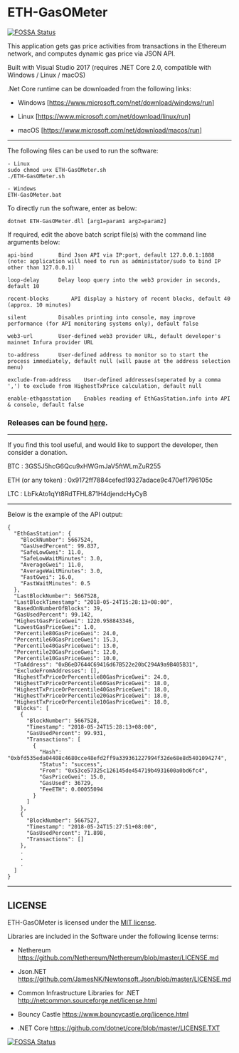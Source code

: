 # ETH-GasOMeter
[![FOSSA Status](https://app.fossa.io/api/projects/git%2Bgithub.com%2FlwYeo%2FETH-GasOMeter.svg?type=shield)](https://app.fossa.io/projects/git%2Bgithub.com%2FlwYeo%2FETH-GasOMeter?ref=badge_shield)


This application gets gas price activities from transactions in the Ethereum network, and computes dynamic gas price via JSON API.

Built with Visual Studio 2017 (requires .NET Core 2.0, compatible with Windows / Linux / macOS)

.Net Core runtime can be downloaded from the following links:

- Windows [https://www.microsoft.com/net/download/windows/run]

- Linux [https://www.microsoft.com/net/download/linux/run]

- macOS [https://www.microsoft.com/net/download/macos/run]

--------------------------------------------------------------------

The following files can be used to run the software:

	- Linux 
	sudo chmod u+x ETH-GasOMeter.sh
	./ETH-GasOMeter.sh
	
	- Windows
	ETH-GasOMeter.bat

To directly run the software, enter as below:

	dotnet ETH-GasOMeter.dll [arg1=param1 arg2=param2]

If required, edit the above batch script file(s) with the command line arguments below:

	api-bind		Bind Json API via IP:port, default 127.0.0.1:1888 (note: application will need to run as administator/sudo to bind IP other than 127.0.0.1)
	
	loop-delay		Delay loop query into the web3 provider in seconds, default 10

	recent-blocks		API display a history of recent blocks, default 40 (approx. 10 minutes)
	
	silent			Disables printing into console, may improve performance (for API monitoring systems only), default false
	
	web3-url		User-defined web3 provider URL, default developer's mainnet Infura provider URL
	
	to-address		User-defined address to monitor so to start the process immediately, default null (will pause at the address selection menu)
	
	exclude-from-address	User-defined addresses(seperated by a comma ',') to exclude from HighestTxPrice calculation, default null
	
	enable-ethgasstation	Enables reading of EthGasStation.info into API & console, default false

### Releases can be found [here](https://github.com/lwYeo/ETH-GasOMeter/releases).

--------------------------------------------------------------------

If you find this tool useful, and would like to support the developer, then consider a donation.

BTC						:	3GS5J5hcG6Qcu9xHWGmJaV5ftWLmZuR255

ETH (or any token)	:	0x9172ff7884cefed19327adace9c470ef1796105c

LTC						:	LbFkAto1qYt8RdTFHL871H4djendcHyCyB


--------------------------------------------------------------------

Below is the example of the API output:
```
{
  "EthGasStation": {
    "BlockNumber": 5667524,
    "GasUsedPercent": 99.837,
    "SafeLowGwei": 11.0,
    "SafeLowWaitMinutes": 3.0,
    "AverageGwei": 11.0,
    "AverageWaitMinutes": 3.0,
    "FastGwei": 16.0,
    "FastWaitMinutes": 0.5
  },
  "LastBlockNumber": 5667528,
  "LastBlockTimestamp": "2018-05-24T15:28:13+08:00",
  "BasedOnNumberOfBlocks": 39,
  "GasUsedPercent": 99.142,
  "HighestGasPriceGwei": 1220.958843346,
  "LowestGasPriceGwei": 1.0,
  "Percentile80GasPriceGwei": 24.0,
  "Percentile60GasPriceGwei": 15.3,
  "Percentile40GasPriceGwei": 13.0,
  "Percentile20GasPriceGwei": 12.0,
  "Percentile10GasPriceGwei": 10.0,
  "ToAddress": "0xB6eD7644C69416d67B522e20bC294A9a9B405B31",
  "ExcludeFromAddresses": [],
  "HighestTxPriceOrPercentile80GasPriceGwei": 24.0,
  "HighestTxPriceOrPercentile60GasPriceGwei": 18.0,
  "HighestTxPriceOrPercentile40GasPriceGwei": 18.0,
  "HighestTxPriceOrPercentile20GasPriceGwei": 18.0,
  "HighestTxPriceOrPercentile10GasPriceGwei": 18.0,
  "Blocks": [
    {
      "BlockNumber": 5667528,
      "Timestamp": "2018-05-24T15:28:13+08:00",
      "GasUsedPercent": 99.931,
      "Transactions": [
        {
          "Hash": "0xbfd535eda04408c4680cce48efd2ff9a339361227994f32de68e8d5401094274",
          "Status": "success",
          "From": "0x53ce57325c126145de454719b4931600a0bd6fc4",
          "GasPriceGwei": 15.0,
          "GasUsed": 36729,
          "FeeETH": 0.00055094
        }
      ]
    },
    {
      "BlockNumber": 5667527,
      "Timestamp": "2018-05-24T15:27:51+08:00",
      "GasUsedPercent": 71.898,
      "Transactions": []
    },
	.
	.
	.
  ]
}
```
--------------------------------------------------------------------

## LICENSE

ETH-GasOMeter is licensed under the [MIT license](https://github.com/lwYeo/ETH-GasOMeter/blob/master/LICENSE.md).

Libraries are included in the Software under the following license terms:

- Nethereum
  https://github.com/Nethereum/Nethereum/blob/master/LICENSE.md

- Json.NET
  https://github.com/JamesNK/Newtonsoft.Json/blob/master/LICENSE.md

- Common Infrastructure Libraries for .NET
  http://netcommon.sourceforge.net/license.html

- Bouncy Castle
  https://www.bouncycastle.org/licence.html

- .NET Core
  https://github.com/dotnet/core/blob/master/LICENSE.TXT
  


[![FOSSA Status](https://app.fossa.io/api/projects/git%2Bgithub.com%2FlwYeo%2FETH-GasOMeter.svg?type=large)](https://app.fossa.io/projects/git%2Bgithub.com%2FlwYeo%2FETH-GasOMeter?ref=badge_large)